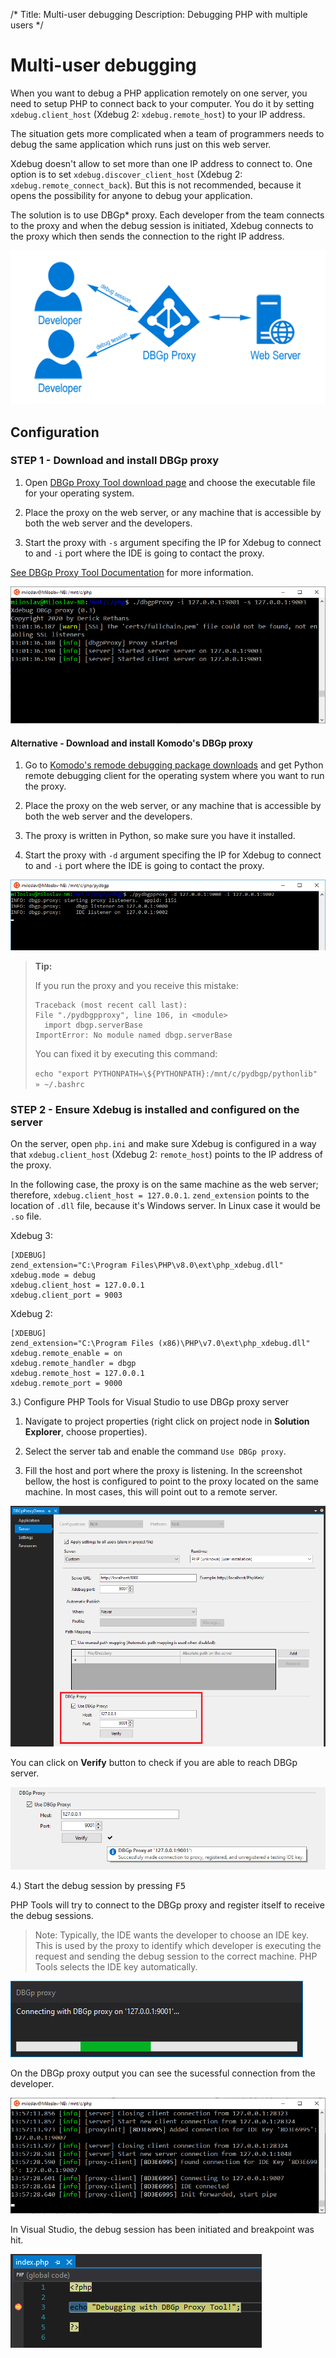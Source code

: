 /*
Title: Multi-user debugging
Description: Debugging PHP with multiple users 
*/

# Multi-user debugging

When you want to debug a PHP application remotely on one server, you need to setup PHP to connect back to your computer. You do it by setting `xdebug.client_host` (Xdebug 2: `xdebug.remote_host`) to your IP address.

The situation gets more complicated when a team of programmers needs to debug the same application which runs just on this web server.

Xdebug doesn't allow to set more than one IP address to connect to. One option is to set `xdebug.discover_client_host` (Xdebug 2: `xdebug.remote_connect_back`). But this is not recommended, because it opens the possibility for anyone to debug your application.

The solution is to use DBGp* proxy. Each developer from the team connects to the proxy and when the debug session is initiated, Xdebug connects to the proxy which then sends the connection to the right IP address.

![DBGp proxy](imgs/dbgp_proxy.png)

## Configuration

### STEP 1 -  Download and install DBGp proxy

1. Open [DBGp Proxy Tool download page](https://xdebug.org/download#dbgpProxy) and choose the executable file for your operating system.

2. Place the proxy on the web server, or any machine that is accessible by both the web server and the developers.

3. Start the proxy with `-s` argument specifing the IP for Xdebug to connect to and `-i` port where the IDE is going to contact the proxy.

 [See DBGp Proxy Tool Documentation](https://xdebug.org/docs/dbgpProxy) for more information.

![Starting DBGp proxy](imgs/start-dericks-dbgp.png)

#### Alternative - Download and install Komodo's DBGp proxy

1. Go to [Komodo's remode debugging package downloads](http://code.activestate.com/komodo/remotedebugging/) and get Python remote debugging client for the operating system where you want to run the proxy.

2. Place the proxy on the web server, or any machine that is accessible by both the web server and the developers.

3. The proxy is written in Python, so make sure you have it installed.

4. Start the proxy with `-d` argument specifing the IP for Xdebug to connect to and `-i` port where the IDE is going to contact the proxy.

![Starting DBGp proxy](imgs/start-dbgp.png)

> **Tip:**
>
>If you run the proxy and you receive this mistake:
>
> ```
> Traceback (most recent call last):
> File "./pydbgpproxy", line 106, in <module>
>   import dbgp.serverBase
> ImportError: No module named dbgp.serverBase
> ```
> You can fixed it by executing this command:
>
>`echo "export PYTHONPATH=\${PYTHONPATH}:/mnt/c/pydbgp/pythonlib" » ~/.bashrc`


### STEP 2 - Ensure Xdebug is installed and configured on the server

On the server, open `php.ini` and make sure Xdebug is configured in a way that `xdebug.client_host` (Xdebug 2: `remote_host`) points to the IP address of the proxy.

In the following case, the proxy is on the same machine as the web server; therefore, `xdebug.client_host = 127.0.0.1`. `zend_extension` points to the location of `.dll` file, because it's Windows server. In Linux case it would be `.so` file.

Xdebug 3:
```
[XDEBUG]
zend_extension="C:\Program Files\PHP\v8.0\ext\php_xdebug.dll"
xdebug.mode = debug
xdebug.client_host = 127.0.0.1
xdebug.client_port = 9003
```

Xdebug 2:
```
[XDEBUG]
zend_extension="C:\Program Files (x86)\PHP\v7.0\ext\php_xdebug.dll"
xdebug.remote_enable = on
xdebug.remote_handler = dbgp
xdebug.remote_host = 127.0.0.1
xdebug.remote_port = 9000
```

3.) Configure PHP Tools for Visual Studio to use DBGp proxy server

1. Navigate to project properties (right click on project node in **Solution Explorer**, choose properties).

2. Select the server tab and enable the command `Use DBGp proxy`.

3. Fill the host and port where the proxy is listening. In the screenshot bellow, the host is configured to point to the proxy located on the same machine. In most cases, this will point out to a remote server. 

![Setting of DBGp proxy in PHP Tools](imgs/dbgp_vs.png)

You can click on **Verify** button to check if you are able to reach DBGp server.

![Setting of DBGp proxy in PHP Tools](imgs/dbgp_verification.png)

4.) Start the debug session by pressing <kbd>F5</kbd>

PHP Tools will try to connect to the DBGp proxy and register itself to receive the debug sessions.

> Note:
> Typically, the IDE wants the developer to choose an IDE key. This is used by the proxy to identify which developer is 
> executing the request and sending the debug session to the correct machine. PHP Tools selects the IDE key 
> automatically.

![Connecting to DBGp proxy](imgs/dbgp-connecting.png)

On the DBGp proxy output you can see the sucessful connection from the developer.

![Debug session established](imgs/proxy_connect.png)

In Visual Studio, the debug session has been initiated and breakpoint was hit.

![Debug session established](imgs/breakpoint_hit.png)


